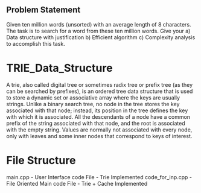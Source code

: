 Problem Statement 
------------------
Given ten million words (unsorted) with an average length of 8 characters. The task is to
search for a word from these ten million words.
Give your
a) Data structure with justification
b) Efficient algorithm
c) Complexity analysis to accomplish this task.


TRIE_Data_Structure
===================

A trie, also called digital tree or sometimes radix tree or prefix tree (as they can be searched by prefixes),
is an ordered tree data structure that is used to store a dynamic set or associative array where the keys are 
usually strings. Unlike a binary search tree, no node in the tree stores the key associated with that node;
instead, its position in the tree defines the key with which it is associated. All the descendants of a node
have a common prefix of the string associated with that node, and the root is associated with the empty string.
Values are normally not associated with every node, only with leaves and some inner nodes that correspond to 
keys of interest.


File Structure
===============

main.cpp - User Interface code File  - Trie Implemented
code_for_inp.cpp - File Oriented Main code File - Trie + Cache Implemented
